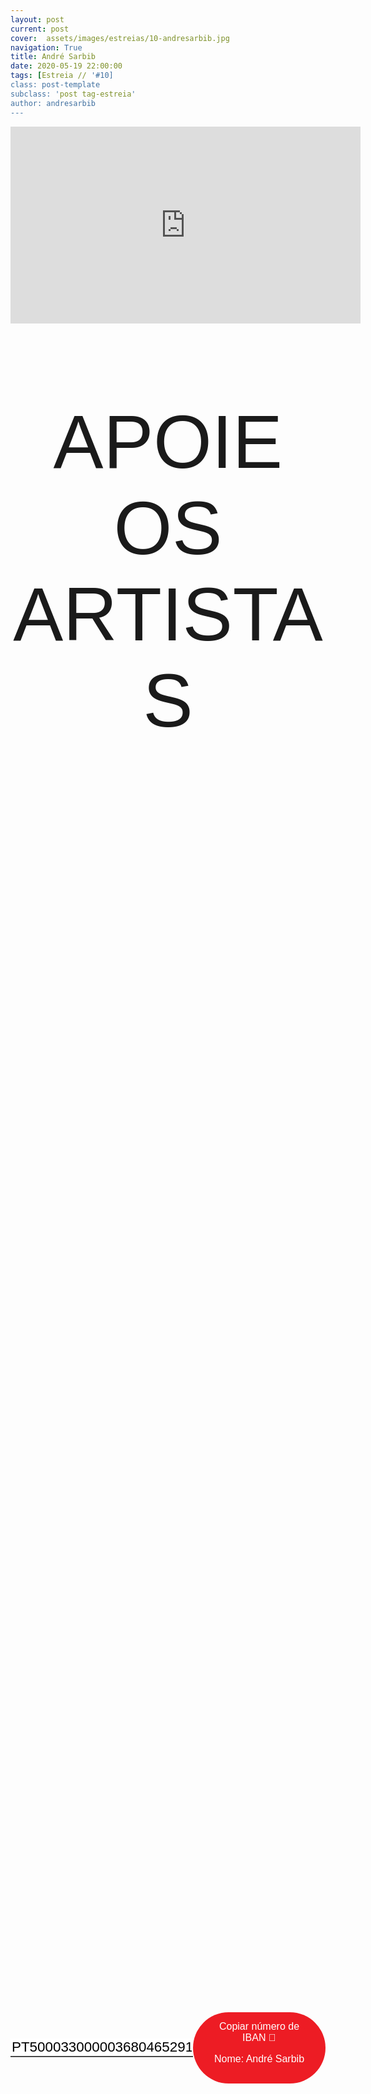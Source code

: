 ```yaml
---
layout: post
current: post
cover:  assets/images/estreias/10-andresarbib.jpg
navigation: True
title: André Sarbib
date: 2020-05-19 22:00:00
tags: [Estreia // '#10]
class: post-template
subclass: 'post tag-estreia'
author: andresarbib
---
```


<!-- warning: keep the content after the ? in the link, for autoplay -->
<iframe width="560" height="315" src="https://www.youtube.com/embed/xFiP-maO1JA?rel=0&amp;autoplay=1&amp;controls=0&amp;showinfo=0" frameborder="0" allow="accelerometer; autoplay; encrypted-media; gyroscope; picture-in-picture" allowfullscreen></iframe>



<!-- CSS code for some personalization -->
<style>
    .button {
      margin: auto;  
      display: block;
      border-radius: 70px;
      background-color: #ED1C24;
      border: none;
      color: #FFFFFF;
      text-align: center;
      font-family: "Verdana", sans-serif;
      font-size: 2.6rem;
      padding: 20px;
      width: 25rem;
      transition: all 0.5s;
      cursor: pointer;
    }
    
    .button span {
      cursor: pointer;
      display: inline-block;
      position: relative;
      transition: 0.5s;
    }
    
    .button span:after {
      content: '\00bb';
      position: absolute;
      opacity: 0;
      top: 0;
      right: -20px;
      transition: 0.5s;
    }
    
    .button:hover span {
      padding-right: 25px;
    }
    
    .button:hover span:after {
      opacity: 1;
      right: 0;
       display: inline-block;
    }


    .apoia {
        font-family: "Avant Garde", Avantgarde, "Century Gothic", CenturyGothic, "AppleGothic", sans-serif;
        font-size: 3vmax;
        text-align: center;
        text-transform: uppercase;
        text-rendering: optimizeLegibility;
    }


    .iban{
      margin: auto;  
      text-align: center;
      font-family: "Verdana", sans-serif;
      font-size: 1.8rem;
      padding-top: 2rem;
    }

    .btn {
      border: none;
      background-color: inherit;
      padding: 14px 28px;
      font-size: 16px;
      cursor: pointer;
      display: inline-block;
      font-family: "Verdana", sans-serif;
      border-radius: 70px;
    }

    .btn:hover {background: #454545;}

    .success {color: green;}
    .info {color: dodgerblue;}
    .warning {color: orange;}
    .danger {color: red;}
    .default {color: black;}

    /* Blue */
    .info {
      color: white;
      background: #2196F3;
      background-color: #ED1C24;
      font-family: "Verdana", sans-serif;
    }

    .info:hover {
      background: #454545;
      color: white;
    }

    .no-outline:focus {
      outline: none;
    }

  .info_numbers{
    font-family: "Verdana", sans-serif;
    font-size: 1.4rem;
  }
    
    .centerthat{
      height: 100%;
      display: flex;
      align-items: center;
      justify-content: center;
    }

    input {
      border-top-style: hidden;
      border-right-style: hidden;
      border-left-style: hidden;
      border-bottom-style: groove;
    }

</style>

<!-- JAVASCRIPT functions for autocopying text-->
<script>
function myFunction() {
  /* Get the text field */
  var copyText = document.getElementById("myInput");

  /* Select the text field */
  copyText.select();
  copyText.setSelectionRange(0, 99999); /*For mobile devices*/

  /* Copy the text inside the text field */
  document.execCommand("copy");

  // /* Alert the copied text */
  // alert("Copied the text: " + copyText.value);
}
function myFunction2() {
  /* Get the text field */
  var copyText = document.getElementById("myInput2");

  /* Select the text field */
  copyText.select();
  copyText.setSelectionRange(0, 99999); /*For mobile devices*/

  /* Copy the text inside the text field */
  document.execCommand("copy");

  // /* Alert the copied text */
  // alert("Copied the text: " + copyText.value);
}
</script>




<div class="center">
    <p class = "apoia">Apoie os artistas</p> 
    <!-- <button class="button" onclick="window.location.href = 'https://www.paypal.com/cgi-bin/webscr?cmd=_donations&business=BVWCDRZS5FJFW&item_name=SEBENTA%40TEIA19&currency_code=EUR&source=url';"><span>PayPal </span></button>-->
<br>
<div class = "centerthat">
  <!-- The text field -->
  <input type="text" class="no-outline info_numbers" value="PT50003300000368046529163" id="myInput"> 
  <!-- The button used to copy the text -->
  <button class="btn info"  onclick="myFunction()">Copiar número de IBAN 🏧 <br />

  Nome: André Sarbib </button>
</div>
<br>
<br>

 <div class = "centerthat"> 
  <!-- The text field -->
  <input type="text" class="no-outline info_numbers" value="962424239" id="myInput2">
  <!-- The button used to copy the text -->
  <button class="btn info" onclick="myFunction2()">Copiar número de MBWAY 📲</button>
</div>

</div>  



<br>

André Sarbib é  um dos mais prestigiados músicos do cenário musical português. 

Fez e faz parte de várias bandas e projetos musicais, e conta com participações em shows de outros artistas, para além do seu trabalho para músicos como Joe Lovano, Barry Altschul, Ivan Lins, Carls Benavent, Ruben Dantas, Alice Day, Jorge Rossi, Saheb Sarbib, Carlos Carli, Joaquín Chacón, Paulo de Carvalho e António Serrano, entre outros.

Em 1990, estreou-se com o seu primeiro trabalho a solo, intitulado "Silêncio das Águas", com a editora Numérica. Em 1993, editou o seu segundo CD, "Coisas da Noite",. Em 2008 ele gravou o álbum “This is it!", focado inteiramente no Jazz, acompanhado de performance em voz do próprio.

Atualmente, André Sarbib é o pianista convidado de Ivan Lins em vários espetáculos pela Europa, e tem dois projetos prontos para apresentar. Está também a trabalhar num novo álbum, que estará pronto em 2021.


- Instagram: 
- Facebook: 



### Segue André Sarbib
* Facebook: <a href="https://www.facebook.com/mrcharliemancini/">https://www.facebook.com/sarbib.pianista.compositor</a>
* Instagram: <a href="https://www.instagram.com/mrcharliemancini/">https://www.instagram.com/andre_sarbib/</a>

